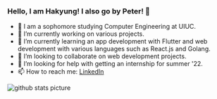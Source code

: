 ### Hello, I am Hakyung! I also go by Peter! 👋
- 🏫 I am a sophomore studying Computer Engineering at UIUC. 
- 🔭 I’m currently working on various projects. 
- 🌱 I’m currently learning an app development with Flutter and web development with various languages such as React.js and Golang.
- 👯 I’m looking to collaborate on web development projects.
- 🤔 I’m looking for help with getting an internship for summer '22.
- 📫 How to reach me: [LinkedIn](https://www.linkedin.com/in/hakyung-peter-yun-3204061b8/)

<img src="https://github-readme-stats.vercel.app/api?username=hakyung4&&show_icons=true&title_color=ffffff&icon_color=ffffff&text_color=ffffff&bg_color=000000" alt="github stats picture"/>
